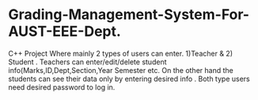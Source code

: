 # Grading-Management-System-For-AUST-EEE-Dept.
C++ Project Where mainly 2 types of users can enter. 1)Teacher &amp; 2) Student . Teachers can enter/edit/delete student info(Marks,ID,Dept,Section,Year Semester etc. On the other hand the students can see their data only by entering desired info . Both type users need desired password to log in.
